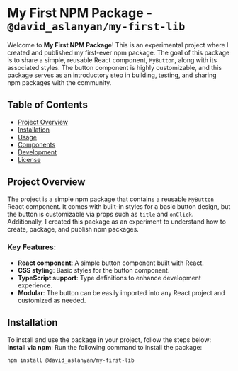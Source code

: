 # My First NPM Package - `@david_aslanyan/my-first-lib`

Welcome to **My First NPM Package**! This is an experimental project where I created and published my first-ever npm package. The goal of this package is to share a simple, reusable React component, `MyButton`, along with its associated styles. The button component is highly customizable, and this package serves as an introductory step in building, testing, and sharing npm packages with the community.

## Table of Contents

- [Project Overview](#project-overview)
- [Installation](#installation)
- [Usage](#usage)
- [Components](#components)
- [Development](#development)
- [License](#license)

## Project Overview

The project is a simple npm package that contains a reusable `MyButton` React component. It comes with built-in styles for a basic button design, but the button is customizable via props such as `title` and `onClick`. Additionally, I created this package as an experiment to understand how to create, package, and publish npm packages.

### Key Features:
- **React component**: A simple button component built with React.  
- **CSS styling**: Basic styles for the button component.
- **TypeScript support**: Type definitions to enhance development experience.
- **Modular**: The button can be easily imported into any React project and customized as needed.

## Installation

To install and use the package in your project, follow the steps below:
**Install via npm**:
Run the following command to install the package:

```bash
npm install @david_aslanyan/my-first-lib
